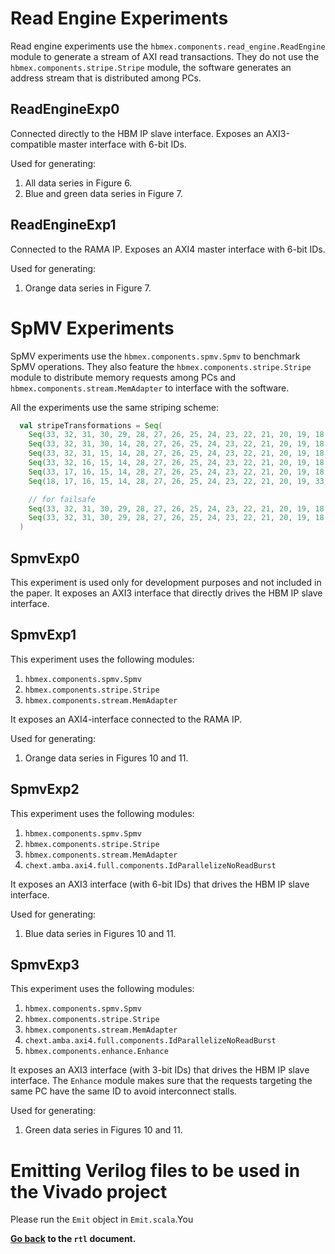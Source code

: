 # Read Engine Experiments

Read engine experiments use the `hbmex.components.read_engine.ReadEngine` module to generate a stream of AXI read transactions.
They do not use the `hbmex.components.stripe.Stripe` module, the software generates an address stream that is distributed among PCs.

## ReadEngineExp0

Connected directly to the HBM IP slave interface.
Exposes an AXI3-compatible master interface with 6-bit IDs.

Used for generating:

1. All data series in Figure 6.
2. Blue and green data series in Figure 7.

## ReadEngineExp1

Connected to the RAMA IP.
Exposes an AXI4 master interface with 6-bit IDs.

Used for generating:

1. Orange data series in Figure 7.

# SpMV Experiments

SpMV experiments use the `hbmex.components.spmv.Spmv` to benchmark SpMV operations.
They also feature the `hbmex.components.stripe.Stripe` module to distribute memory requests among PCs
and `hbmex.components.stream.MemAdapter` to interface with the software.

All the experiments use the same striping scheme:

```scala
  val stripeTransformations = Seq(
    Seq(33, 32, 31, 30, 29, 28, 27, 26, 25, 24, 23, 22, 21, 20, 19, 18, 17, 16, 15, 14, 13, 12, 11, 10, 9, 8, 7, 6, 5, 4, 3, 2, 1, 0).reverse,
    Seq(33, 32, 31, 30, 14, 28, 27, 26, 25, 24, 23, 22, 21, 20, 19, 18, 17, 16, 15, 29, 13, 12, 11, 10, 9, 8, 7, 6, 5, 4, 3, 2, 1, 0).reverse,
    Seq(33, 32, 31, 15, 14, 28, 27, 26, 25, 24, 23, 22, 21, 20, 19, 18, 17, 16, 30, 29, 13, 12, 11, 10, 9, 8, 7, 6, 5, 4, 3, 2, 1, 0).reverse,
    Seq(33, 32, 16, 15, 14, 28, 27, 26, 25, 24, 23, 22, 21, 20, 19, 18, 17, 31, 30, 29, 13, 12, 11, 10, 9, 8, 7, 6, 5, 4, 3, 2, 1, 0).reverse,
    Seq(33, 17, 16, 15, 14, 28, 27, 26, 25, 24, 23, 22, 21, 20, 19, 18, 32, 31, 30, 29, 13, 12, 11, 10, 9, 8, 7, 6, 5, 4, 3, 2, 1, 0).reverse,
    Seq(18, 17, 16, 15, 14, 28, 27, 26, 25, 24, 23, 22, 21, 20, 19, 33, 32, 31, 30, 29, 13, 12, 11, 10, 9, 8, 7, 6, 5, 4, 3, 2, 1, 0).reverse,

    // for failsafe
    Seq(33, 32, 31, 30, 29, 28, 27, 26, 25, 24, 23, 22, 21, 20, 19, 18, 17, 16, 15, 14, 13, 12, 11, 10, 9, 8, 7, 6, 5, 4, 3, 2, 1, 0).reverse,
    Seq(33, 32, 31, 30, 29, 28, 27, 26, 25, 24, 23, 22, 21, 20, 19, 18, 17, 16, 15, 14, 13, 12, 11, 10, 9, 8, 7, 6, 5, 4, 3, 2, 1, 0).reverse
  )
```

## SpmvExp0

This experiment is used only for development purposes and not included in the paper.
It exposes an AXI3 interface that directly drives the HBM IP slave interface.

## SpmvExp1

This experiment uses the following modules:

1. `hbmex.components.spmv.Spmv`
2. `hbmex.components.stripe.Stripe`
3. `hbmex.components.stream.MemAdapter`

It exposes an AXI4-interface connected to the RAMA IP.

Used for generating:

1. Orange data series in Figures 10 and 11.

## SpmvExp2

This experiment uses the following modules:

1. `hbmex.components.spmv.Spmv`
2. `hbmex.components.stripe.Stripe`
3. `hbmex.components.stream.MemAdapter`
4. `chext.amba.axi4.full.components.IdParallelizeNoReadBurst`

It exposes an AXI3 interface (with 6-bit IDs) that drives the HBM IP slave interface.

Used for generating:

1. Blue data series in Figures 10 and 11.

## SpmvExp3

This experiment uses the following modules:

1. `hbmex.components.spmv.Spmv`
2. `hbmex.components.stripe.Stripe`
3. `hbmex.components.stream.MemAdapter`
4. `chext.amba.axi4.full.components.IdParallelizeNoReadBurst`
5. `hbmex.components.enhance.Enhance`

It exposes an AXI3 interface (with 3-bit IDs) that drives the HBM IP slave interface.
The `Enhance` module makes sure that the requests targeting the same PC have the same ID to avoid interconnect stalls.

Used for generating:

1. Green data series in Figures 10 and 11.

# Emitting Verilog files to be used in the Vivado project

Please run the `Emit` object in `Emit.scala`.You

**[Go back](../../../../../README.md#rtl) to the `rtl` document.**
